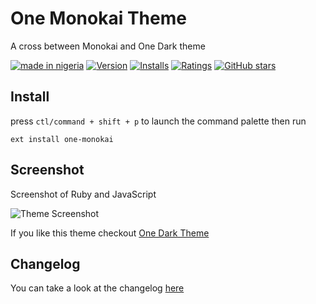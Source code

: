 # One Monokai Theme

A cross between Monokai and One Dark theme

[![made in nigeria](https://img.shields.io/badge/made%20in-nigeria-008751.svg?style=flat-square)](https://github.com/acekyd/made-in-nigeria)  [![Version](https://vsmarketplacebadge.apphb.com/version/azemoh.one-monokai.svg)](https://marketplace.visualstudio.com/items?itemName=azemoh.one-monokai) [![Installs](https://vsmarketplacebadge.apphb.com/installs/azemoh.one-monokai.svg)](https://marketplace.visualstudio.com/items?itemName=azemoh.one-monokai) [![Ratings](https://vsmarketplacebadge.apphb.com/rating/azemoh.one-monokai.svg)](https://marketplace.visualstudio.com/items?itemName=azemoh.one-monokai) [![GitHub stars](https://img.shields.io/github/stars/azemoh/vscode-one-monokai.svg?style=social&label=Star&maxAge=2592000)](https://github.com/azemoh/vscode-one-monokai)


## Install

press `ctl/command + shift + p` to launch the command palette then run
```
ext install one-monokai
```

## Screenshot
Screenshot of Ruby and JavaScript

![Theme Screenshot](screenshot-v0.2.0.png)

If you like this theme checkout [One Dark Theme](https://marketplace.visualstudio.com/items?itemName=azemoh.theme-onedark)

## Changelog
You can take a look at the changelog [here](https://github.com/azemoh/vscode-one-monokai/blob/master/CHANGELOG.md)
